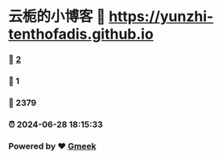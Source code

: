 # 云栀的小博客 :link: https://yunzhi-tenthofadis.github.io 
### :page_facing_up: [2](https://yunzhi-tenthofadis.github.io/tag.html) 
### :speech_balloon: 1 
### :hibiscus: 2379 
### :alarm_clock: 2024-06-28 18:15:33 
### Powered by :heart: [Gmeek](https://github.com/Meekdai/Gmeek)
